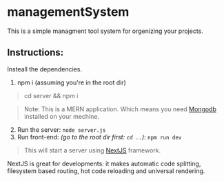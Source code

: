 # managementSystem

This is a simple managment tool system for orgenizing your projects.

## Instructions: 

Insteall the dependencies.
  1. npm i (assuming you're in the root dir)
> cd server && npm i

> Note: This is a MERN application. Which means you need [Mongodb](https://docs.mongodb.com/manual/installation/) installed on your mechine.
  2. Run the server: `node server.js`
  3. Run front-end: *(go to the root dir first: `cd ..`)*: `npm run dev`
  > This will start a server using [NextJS](https://nextjs.org/) framework.
  
NextJS is great for developments: it makes automatic code splitting, filesystem based routing, hot code reloading and universal rendering.
